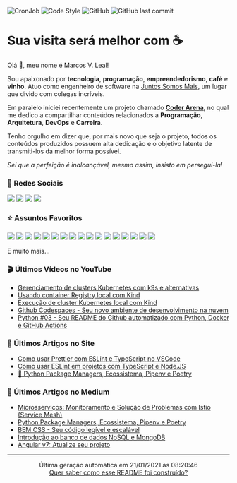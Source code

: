 ![CronJob](https://github.com/marcosleal-prd/marcosleal-prd/workflows/CronJob/badge.svg) ![Code Style](https://github.com/marcosleal-prd/marcosleal-prd/workflows/Code%20Style/badge.svg) ![GitHub](https://img.shields.io/github/license/marcosleal-prd/marcosleal-prd) ![GitHub last commit](https://img.shields.io/github/last-commit/marcosleal-prd/marcosleal-prd)

# Sua visita será melhor com :coffee:

Olá :wave:, meu nome é Marcos V. Leal!

Sou apaixonado por **tecnologia**, **programação**, **empreendedorismo**, **café** e **vinho**. Atuo como engenheiro de software na [Juntos Somos Mais](https://www.juntossomosmais.com.br/), um lugar que divido com colegas incríveis.

Em paralelo iniciei recentemente um projeto chamado [**Coder Arena**](https://coderarena.com.br), no qual me dedico a compartilhar conteúdos relacionados a **Programação**, **Arquitetura**, **DevOps** e **Carreira**.

Tenho orgulho em dizer que, por mais novo que seja o projeto, todos os conteúdos produzidos possuem alta dedicação e o objetivo latente de transmiti-los da melhor forma possível.

*Sei que a perfeição é inalcançável, mesmo assim, insisto em persegui-la!*

### :link: Redes Sociais

<a href="https://youtube.com/channel/UC9ljALQ1KcfatYfoo_MqSgQ?sub_confirmation=1" target="_blank">
<img src="https://img.shields.io/badge/YouTube%20-%23FF0000.svg?&style=for-the-badge&logo=YouTube&logoColor=white"/></a>
<a href="https://www.instagram.com/coderarena/" target="_blank">
<img src="https://img.shields.io/badge/Instagram%20-%23E4405F.svg?&style=for-the-badge&logo=Instagram&logoColor=white"/></a>
<a href="https://twitter.com/marcosleal_prd" target="_blank">
<img src="https://img.shields.io/badge/Twitter%20-%231DA1F2.svg?&style=for-the-badge&logo=Twitter&logoColor=white"/></a>
<a href="https://www.linkedin.com/in/marcosleal-prd/" target="_blank">
<img src="https://img.shields.io/badge/linkedin%20-%230077B5.svg?&style=for-the-badge&logo=linkedin&logoColor=white"/></a>

### :star: Assuntos Favoritos

<img src="https://img.shields.io/badge/node.js%20-%2343853D.svg?&style=for-the-badge&logo=node.js&logoColor=white"/> <img src="https://img.shields.io/badge/javascript%20-%23323330.svg?&style=for-the-badge&logo=javascript&logoColor=%23F7DF1E"/> <img src="https://img.shields.io/badge/typescript%20-%23007ACC.svg?&style=for-the-badge&logo=typescript&logoColor=white"/> <img src="https://img.shields.io/badge/html5%20-%23E34F26.svg?&style=for-the-badge&logo=html5&logoColor=white"/> <img src="https://img.shields.io/badge/css3%20-%231572B6.svg?&style=for-the-badge&logo=css3&logoColor=white"/> <img src="https://img.shields.io/badge/python%20-%2314354C.svg?&style=for-the-badge&logo=python&logoColor=white"/> <img src="https://img.shields.io/badge/markdown-%23000000.svg?&style=for-the-badge&logo=markdown&logoColor=white"/> <img src="https://img.shields.io/badge/express.js%20-%23404d59.svg?&style=for-the-badge"/> <img src="https://img.shields.io/badge/django%20-%23092E20.svg?&style=for-the-badge&logo=django&logoColor=white"/> <img src="https://img.shields.io/badge/nestjs%20-%23E0234E.svg?&style=for-the-badge&logo=nestjs&logoColor=white" /> <img src="https://img.shields.io/badge/git%20-%23F05033.svg?&style=for-the-badge&logo=git&logoColor=white"/> <img src="https://img.shields.io/badge/AWS%20-%23FF9900.svg?&style=for-the-badge&logo=amazon-aws&logoColor=white"/> <img src ="https://img.shields.io/badge/postgres-%23316192.svg?&style=for-the-badge&logo=postgresql&logoColor=white"/> <img src ="https://img.shields.io/badge/MongoDB-%234ea94b.svg?&style=for-the-badge&logo=mongodb&logoColor=white"/> <img src="https://img.shields.io/badge/github%20actions%20-%232671E5.svg?&style=for-the-badge&logo=github%20actions&logoColor=white"/> <img src="https://img.shields.io/badge/docker%20-%230db7ed.svg?&style=for-the-badge&logo=docker&logoColor=white"/> <img src="https://img.shields.io/badge/kubernetes%20-%23326ce5.svg?&style=for-the-badge&logo=kubernetes&logoColor=white"/>

E muito mais...

### :clapper: Últimos Vídeos no YouTube

- [Gerenciamento de clusters Kubernetes com k9s e alternativas](https://www.youtube.com/watch?v=DPVg0LwkCA4)
- [Usando container Registry local com Kind](https://www.youtube.com/watch?v=ihZWicVcikg)
- [Execução de cluster Kubernetes local com Kind](https://www.youtube.com/watch?v=NEo36iGB6Mw)
- [Github Codespaces - Seu novo ambiente de desenvolvimento na nuvem](https://www.youtube.com/watch?v=7PZxNOt_0oU)
- [Python #03 - Seu README do Github automatizado com Python, Docker e GitHub Actions](https://www.youtube.com/watch?v=B0RhE-5opv4)

### :page_facing_up: Últimos Artigos no Site

- [Como usar Prettier com ESLint e TypeScript no VSCode](https://coderarena.com.br/posts/como-usar-prettier-com-eslint-e-typescript-no-vscode/)
- [Como usar ESLint em projetos com TypeScript e Node.JS](https://coderarena.com.br/posts/como-usar-eslint-em-projetos-com-typescript-e-node.js/)
- [🐍 Python Package Managers, Ecossistema, Pipenv e Poetry](https://coderarena.com.br/posts/python-package-managers-ecossistema-pipenv-e-poetry/)

### :scroll: Últimos Artigos no Medium

- [Microsserviços: Monitoramento e Solução de Problemas com Istio (Service Mesh)](https://medium.com/juntos-somos-mais/microsservi%C3%A7os-monitoramento-e-solu%C3%A7%C3%A3o-de-problemas-com-istio-service-mesh-4590632df205?source=rss-36acaa566b36------2)
- [Python Package Managers, Ecossistema, Pipenv e Poetry](https://medium.com/juntos-somos-mais/python-package-managers-ecossistema-pipenv-e-poetry-1967fae56d26?source=rss-36acaa566b36------2)
- [BEM CSS - Seu código legível e escalável](https://medium.com/@marcosleal.prd/bem-css-seu-c%C3%B3digo-leg%C3%ADvel-e-escal%C3%A1vel-10f5ab25845a?source=rss-36acaa566b36------2)
- [Introdução ao banco de dados NoSQL e MongoDB](https://medium.com/@marcosleal.prd/introdu%C3%A7%C3%A3o-ao-banco-de-dados-nosql-e-mongodb-f217b4b75d6a?source=rss-36acaa566b36------2)
- [Angular v7: Atualize seu projeto](https://medium.com/@marcosleal.prd/angular-v7-atualize-seu-projeto-46615558925a?source=rss-36acaa566b36------2)

<hr>
<div align="center">
    Última geração automática em 21/01/2021 às 08:20:46
    <br>
    <a href="https://youtu.be/B0RhE-5opv4" target="_blank">
        Quer saber como esse README foi construído?
    </a>
</div>
